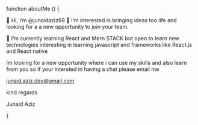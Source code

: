 
 
 function aboutMe () {

👋 Hi, I’m @junaidaziz68   👀 I’m interested in bringing ideas too life and looking for a a new opportunity to join your team.

🌱 I’m currently learning React and Mern STACK but open to learn new technologies interesting in learning javascript and frameworks like React.js and React native

Im looking for a new opportunity where i can use my skills and also learn from you so if your intersted in having a chat please email me 

junaid.aziz.dev@gmail.com


kind regards 

Junaid Aziz

}
